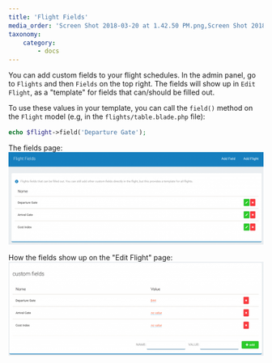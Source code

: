 ```yaml
---
title: 'Flight Fields'
media_order: 'Screen Shot 2018-03-20 at 1.42.50 PM.png,Screen Shot 2018-03-20 at 1.42.33 PM.png'
taxonomy:
    category:
        - docs
---
```


You can add custom fields to your flight schedules. In the admin panel, go to `Flights` and then `Fields` on the top right. The fields will show up in `Edit Flight`, as a "template" for fields that can/should be filled out.

To use these values in your template, you can call the `field()` method on the `Flight` model (e.g, in the `flights/table.blade.php` file):

```php
echo $flight->field('Departure Gate');
```

The fields page:
![](Screen%20Shot%202018-03-20%20at%201.42.50%20PM.png)

How the fields show up on the "Edit Flight" page:
![](Screen%20Shot%202018-03-20%20at%201.42.33%20PM.png)